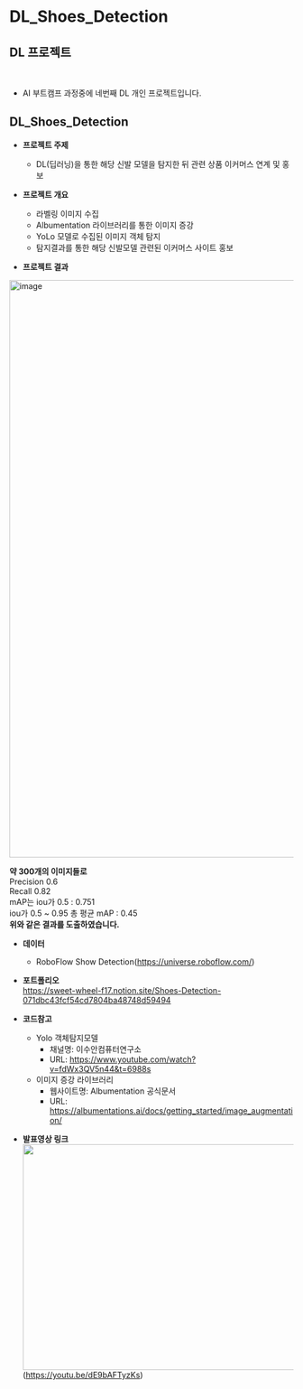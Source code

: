 # DL_Shoes_Detection

## DL 프로젝트
<br>

- AI 부트캠프 과정중에 네번째 DL 개인 프로젝트입니다. <br>

## DL_Shoes_Detection
- **프로젝트 주제**
  - DL(딥러닝)을 통한 해당 신발 모델을 탐지한 뒤 관련 상품 이커머스 연계 및 홍보

- **프로젝트 개요**
  - 라벨링 이미지 수집
  - Albumentation 라이브러리를 통한 이미지 증강
  - YoLo 모델로 수집된 이미지 객체 탐지
  - 탐지결과를 통한 해당 신발모델 관련된 이커머스 사이트 홍보

- **프로젝트 결과**  
<img width="1023" alt="image" src="https://user-images.githubusercontent.com/101457515/196590414-a85b2f34-76d1-46c2-a324-6041e191669f.png">

**약 300개의 이미지들로**  
Precision 0.6  
Recall 0.82  
mAP는 iou가 0.5 : 0.751  
iou가 0.5 ~ 0.95 총 평균 mAP : 0.45  
**위와 같은 결과를 도출하였습니다.**


- **데이터**  
  - RoboFlow Show Detection(https://universe.roboflow.com/) 

- **포트폴리오**  
https://sweet-wheel-f17.notion.site/Shoes-Detection-071dbc43fcf54cd7804ba48748d59494

- **코드참고**
  - Yolo 객체탐지모델
    - 채널명: 이수안컴퓨터연구소
    - URL: https://www.youtube.com/watch?v=fdWx3QV5n44&t=6988s 
  - 이미지 증강 라이브러리
    - 웹사이트명: Albumentation 공식문서 
    - URL: https://albumentations.ai/docs/getting_started/image_augmentation/


- **발표영상 링크**    
<img src="https://user-images.githubusercontent.com/101457515/196854112-a39e2e50-e7a0-4258-8588-18a1bd284ef5.png" width="700" height="400"/> <br>
(https://youtu.be/dE9bAFTyzKs)

<br><br>

